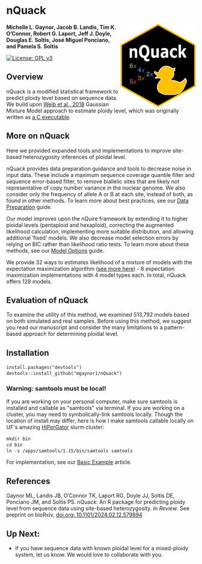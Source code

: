 # nQuack

<img align="right" src="man/figures/nQuack.png" width=200> 


**Michelle L. Gaynor, Jacob B. Landis, Tim K. O’Connor, Robert G. Laport, Jeff J. Doyle, Douglas E. Soltis, José Miguel Ponciano, and Pamela S. Soltis**  


[![License: GPL v3](https://img.shields.io/badge/License-GPLv3-blue.svg)](https://www.gnu.org/licenses/gpl-3.0) 

## Overview
nQuack is a modified statistical framework to predict ploidy level based on sequence data. We build upon [Weib et al., 2018](https://doi.org/10.1186/s12859-018-2128-z) Gaussian Mixture Model approach to estimate ploidy level, which was originally written as [a C executable](https://github.com/clwgg/nQuire). 

## More on nQuack
Here we provided expanded tools and implementations to improve site-based heterozygosity inferences of ploidal level. 

nQuack provides data preparation guidance and tools to decrease noise in input data. These include a maximum sequence coverage quantile filter and sequence error-based filter, to remove biallelic sites that are likely not representative of copy number variance in the nuclear genome. We also consider only the frequency of allele A or B at each site, instead of both, as found in other methods. To learn more about best practices, see our [Data Preparation](https://mlgaynor.com/nQuack/articles/DataPreparation.html) guide.

Our model improves upon the nQuire framework by extending it to higher ploidal levels (pentaploid and hexaploid), correcting the augmented likelihood calculation, implementing more suitable distribution, and allowing additional ‘fixed’ models. We also decrease model selection errors by relying on BIC rather than likelihood ratio tests. To learn more about these methods, see our [Model Options](https://mlgaynor.com/nQuack/articles/ModelOptions.html) guide.

We provide 32 ways to estimates likelihood of a mixture of models with the expectation maximization algorithm ([see more here](https://mlgaynor.com/nQuack/articles/ModelOptions.html)) - 8 expectation maximization implementations with 4 model types each. In total, nQuack offers 128 models.

## Evaluation of nQuack  

To examine the utility of this method, we examined 513,792 models based on both simulated and real samples. Before using this method, we suggest you read our manuscript and consider the many limitations to a pattern-based approach for determining ploidal level.  


## Installation  

```
install.packages("devtools")
devtools::install_github("mgaynor1/nQuack")
```

### Warning: samtools must be local!   

If you are working on your personal computer, make sure samtools is installed and callable as "samtools" via terminal. If you are working on a cluster, you may need to symbolically-link samtools locally. Though the location of install may differ, here is how I make samtools callable locally on UF's amazing [HiPerGator](https://www.rc.ufl.edu/about/hipergator/) slurm cluster:    


```
mkdir bin
cd bin
ln -s /apps/samtools/1.15/bin/samtools samtools
```


For implementation, see our [Basic Example](https://mlgaynor.com/nQuack/articles/BasicExample.html) article.

## References 

Gaynor ML, Landis JB, O’Connor TK, Laport RG, Doyle JJ, Soltis DE, Ponciano JM, and Soltis PS. nQuack: An R package for predicting ploidy level from sequence data using site-based heterozygosity. <i>In Review</i>. See preprint on bioRxiv, [doi.org: 10.1101/2024.02.12.579894](https://www.biorxiv.org/content/10.1101/2024.02.12.579894v1)


## Up Next:
 
- If you have sequence data with known ploidal level for a mixed-ploidy system, let us know. We would love to collaborate with you.   

